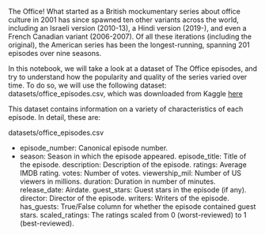 The Office! What started as a British mockumentary series about office culture in 2001 has since spawned ten other variants across the world, including an Israeli version (2010-13), a Hindi version (2019-), and even a French Canadian variant (2006-2007). Of all these iterations (including the original), the American series has been the longest-running, spanning 201 episodes over nine seasons.

In this notebook, we will take a look at a dataset of The Office episodes, and try to understand how the popularity and quality of the series varied over time. To do so, we will use the following dataset: datasets/office_episodes.csv, which was downloaded from Kaggle [here](https://www.kaggle.com/nehaprabhavalkar/the-office-dataset)

This dataset contains information on a variety of characteristics of each episode. In detail, these are:

datasets/office_episodes.csv
- episode_number: Canonical episode number.
- season: Season in which the episode appeared.
episode_title: Title of the episode.
description: Description of the episode.
ratings: Average IMDB rating.
votes: Number of votes.
viewership_mil: Number of US viewers in millions.
duration: Duration in number of minutes.
release_date: Airdate.
guest_stars: Guest stars in the episode (if any).
director: Director of the episode.
writers: Writers of the episode.
has_guests: True/False column for whether the episode contained guest stars.
scaled_ratings: The ratings scaled from 0 (worst-reviewed) to 1 (best-reviewed).
